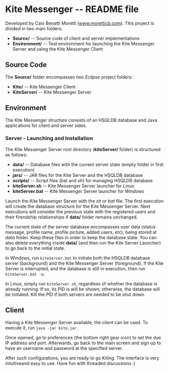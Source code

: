 # Kite Messenger -- README file

Developed by Caio Benatti Moretti (www.moretticb.com). This project is divided in two main folders:

* **Source/** -- Source code of client and server implementations
* **Environment/** -- Test environment for launching the Kite Messenger Server and using the Kite Messenger Client

## Source Code

The **Source/** folder encompasses two *Eclipse* project folders:

* **Kite/** -- Kite Messenger Client
* **KiteServer/** -- Kite Messenger Server

## Environment

The Kite Messenger structure consists of an HSQLDB database and Java applications for client and server sides.

### Server - Launching and Installation

The Kite Messenger Server root directory (**kiteServer/** folder) is structured as follows:

* **data/** -- Database files with the current server state (empty folder in first execution)
* **jars/** -- JAR files for the Kite Server and the HSQLDB database
* **scripts/** -- Script files (bat and sh) for managing HSQLDB database
* **kiteServer.sh** -- Kite Messenger Server launcher for *Linux*
* **kiteServer.bat** -- Kite Messenger Server launcher for *Windows*

Launch the Kite Messenger Server with the *sh* or *bat* file. The first execution will create the database structure for the Kite Messenger Server. Next executions will consider the previous state with the registered users and their firendship relationships if **data/** folder remains unchanged.

The current state of the server database encompasses user data (status message, profile name, profile picture, added users, etc), being stored at *data* folder. Keep these files in order to keep the database state. You can also delete everything inside **data/** (and then run the Kite Server Launcher) to go back to the initial state.

In Windows, run `kiteServer.bat` to initiate both the HSQLDB database server (background) and the Kite Messenger Server (foreground). If the Kite Server is interrupted, and the database is still in execution, then run `kiteServer.bat -a`.

In Linux, simply run `kiteServer.sh`, regardless of whether the database is already running. If so, its PID is will be shown; otherwise, the database will be initiated. Kill the PID if both servers are needed to be shut down.

## Client

Having a Kite Messenger Server available, the client can be used. To execute it, run `java -jar kite.jar`.

Once opened, go to preferences (the bottom right gear icon) to set the due IP address and port. Afterwards, go back to the main screen and sign up to have an username and password at the specified server.

After such configurations, you are ready to go Kiting. The interface is very intuitiveand easy to use. Have fun with threaded discussions :)

